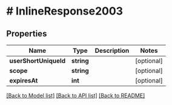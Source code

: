 # # InlineResponse2003

## Properties

Name | Type | Description | Notes
------------ | ------------- | ------------- | -------------
**userShortUniqueId** | **string** |  | [optional]
**scope** | **string** |  | [optional]
**expiresAt** | **int** |  | [optional]

[[Back to Model list]](../../README.md#models) [[Back to API list]](../../README.md#endpoints) [[Back to README]](../../README.md)
